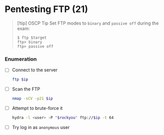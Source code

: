 # Pentesting FTP (21)

> [!tip] OSCP Tip
> Set FTP modes to `binary` and `passive off` during the exam:
> ```
> $ ftp $target
> ftp> binary
> ftp> passive off

### Enumeration

- [ ] Connect to the server
  ```bash
  ftp $ip
  ```

- [ ] Scan the FTP
  ```bash
  nmap -sCV -p21 $ip
  ```

- [ ] Attempt to brute-force it
  ```bash
  hydra -l <user> -P "$rockyou" ftp://$ip -t 64
  ```

- [ ] Try log in as `anonymous` user
